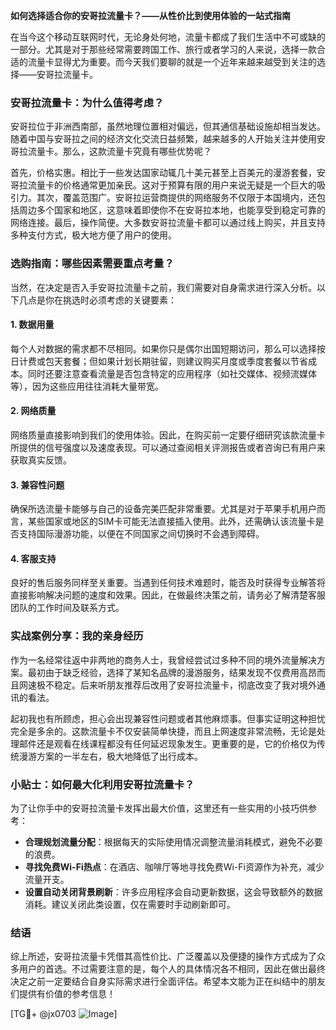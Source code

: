 **如何选择适合你的安哥拉流量卡？——从性价比到使用体验的一站式指南**

在当今这个移动互联网时代，无论身处何地，流量卡都成了我们生活中不可或缺的一部分。尤其是对于那些经常需要跨国工作、旅行或者学习的人来说，选择一款合适的流量卡显得尤为重要。而今天我们要聊的就是一个近年来越来越受到关注的选择——安哥拉流量卡。

### 安哥拉流量卡：为什么值得考虑？

安哥拉位于非洲西南部，虽然地理位置相对偏远，但其通信基础设施却相当发达。随着中国与安哥拉之间的经济文化交流日益频繁，越来越多的人开始关注并使用安哥拉流量卡。那么，这款流量卡究竟有哪些优势呢？

首先，价格实惠。相比于一些发达国家动辄几十美元甚至上百美元的漫游套餐，安哥拉流量卡的价格通常更加亲民。这对于预算有限的用户来说无疑是一个巨大的吸引力。其次，覆盖范围广。安哥拉运营商提供的网络服务不仅限于本国境内，还包括周边多个国家和地区，这意味着即使你不在安哥拉本地，也能享受到稳定可靠的网络连接。最后，操作简便。大多数安哥拉流量卡都可以通过线上购买，并且支持多种支付方式，极大地方便了用户的使用。

### 选购指南：哪些因素需要重点考量？

当然，在决定是否入手安哥拉流量卡之前，我们需要对自身需求进行深入分析。以下几点是你在挑选时必须考虑的关键要素：

#### 1. 数据用量
每个人对数据的需求都不尽相同。如果你只是偶尔出国短期访问，那么可以选择按日计费或包天套餐；但如果计划长期驻留，则建议购买月度或季度套餐以节省成本。同时还要注意查看流量是否包含特定的应用程序（如社交媒体、视频流媒体等），因为这些应用往往消耗大量带宽。

#### 2. 网络质量
网络质量直接影响到我们的使用体验。因此，在购买前一定要仔细研究该款流量卡所提供的信号强度以及速度表现。可以通过查阅相关评测报告或者咨询已有用户来获取真实反馈。

#### 3. 兼容性问题
确保所选流量卡能够与自己的设备完美匹配非常重要。尤其是对于苹果手机用户而言，某些国家或地区的SIM卡可能无法直接插入使用。此外，还需确认该流量卡是否支持国际漫游功能，以便在不同国家之间切换时不会遇到障碍。

#### 4. 客服支持
良好的售后服务同样至关重要。当遇到任何技术难题时，能否及时获得专业解答将直接影响解决问题的速度和效果。因此，在做最终决策之前，请务必了解清楚客服团队的工作时间及联系方式。

### 实战案例分享：我的亲身经历

作为一名经常往返中非两地的商务人士，我曾经尝试过多种不同的境外流量解决方案。最初由于缺乏经验，选择了某知名品牌的漫游服务，结果发现不仅费用高昂而且网速极不稳定。后来听朋友推荐后改用了安哥拉流量卡，彻底改变了我对境外通讯的看法。

起初我也有所顾虑，担心会出现兼容性问题或者其他麻烦事。但事实证明这种担忧完全是多余的。这款流量卡不仅安装简单快捷，而且上网速度非常流畅，无论是处理邮件还是观看在线课程都没有任何延迟现象发生。更重要的是，它的价格仅为传统漫游方案的一半左右，极大地降低了出行成本。

### 小贴士：如何最大化利用安哥拉流量卡？

为了让你手中的安哥拉流量卡发挥出最大价值，这里还有一些实用的小技巧供参考：

- **合理规划流量分配**：根据每天的实际使用情况调整流量消耗模式，避免不必要的浪费。
- **寻找免费Wi-Fi热点**：在酒店、咖啡厅等地寻找免费Wi-Fi资源作为补充，减少流量开支。
- **设置自动关闭背景刷新**：许多应用程序会自动更新数据，这会导致额外的数据消耗。建议关闭此类设置，仅在需要时手动刷新即可。

### 结语

综上所述，安哥拉流量卡凭借其高性价比、广泛覆盖以及便捷的操作方式成为了众多用户的首选。不过需要注意的是，每个人的具体情况各不相同，因此在做出最终决定之前一定要结合自身实际需求进行全面评估。希望本文能为正在纠结中的朋友们提供有价值的参考信息！

[TG💪+ @jx0703 ![Image](https://github.com/user-attachments/assets/dbca1d08-cadb-493c-b0ec-ad6f7a83f270)]